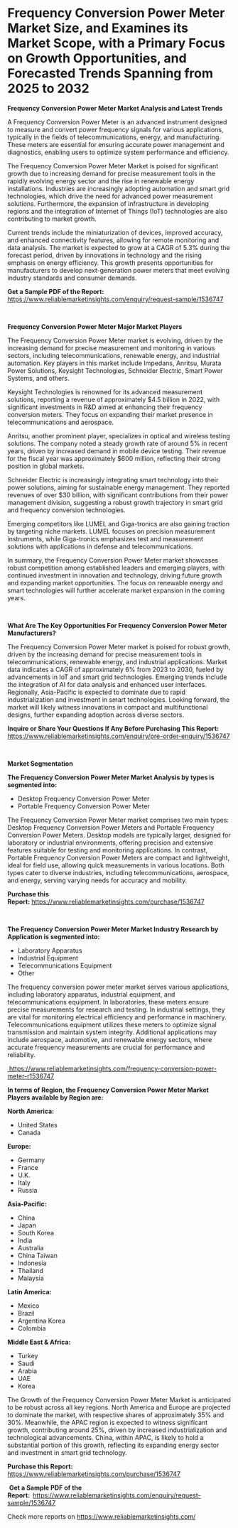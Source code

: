 <p><h1>Frequency Conversion Power Meter Market Size, and Examines its Market Scope, with a Primary Focus on Growth Opportunities, and Forecasted Trends Spanning from 2025 to 2032</h1></p><p><strong>Frequency Conversion Power Meter Market Analysis and Latest Trends</strong></p>
<p><p>A Frequency Conversion Power Meter is an advanced instrument designed to measure and convert power frequency signals for various applications, typically in the fields of telecommunications, energy, and manufacturing. These meters are essential for ensuring accurate power management and diagnostics, enabling users to optimize system performance and efficiency.</p><p>The Frequency Conversion Power Meter Market is poised for significant growth due to increasing demand for precise measurement tools in the rapidly evolving energy sector and the rise in renewable energy installations. Industries are increasingly adopting automation and smart grid technologies, which drive the need for advanced power measurement solutions. Furthermore, the expansion of infrastructure in developing regions and the integration of Internet of Things (IoT) technologies are also contributing to market growth.</p><p>Current trends include the miniaturization of devices, improved accuracy, and enhanced connectivity features, allowing for remote monitoring and data analysis. The market is expected to grow at a CAGR of 5.3% during the forecast period, driven by innovations in technology and the rising emphasis on energy efficiency. This growth presents opportunities for manufacturers to develop next-generation power meters that meet evolving industry standards and consumer demands.</p></p>
<p><strong>Get a Sample PDF of the Report:&nbsp;</strong> <a href="https://www.reliablemarketinsights.com/enquiry/request-sample/1536747?utm_campaign=1166&utm_medium=2&utm_source=Github&utm_content=ia&utm_term=27022025&utm_id=frequency-conversion-power-meter">https://www.reliablemarketinsights.com/enquiry/request-sample/1536747</a></p>
<p>&nbsp;</p>
<p><strong>Frequency Conversion Power Meter Major Market Players</strong></p>
<p><p>The Frequency Conversion Power Meter market is evolving, driven by the increasing demand for precise measurement and monitoring in various sectors, including telecommunications, renewable energy, and industrial automation. Key players in this market include Impedans, Anritsu, Murata Power Solutions, Keysight Technologies, Schneider Electric, Smart Power Systems, and others. </p><p>Keysight Technologies is renowned for its advanced measurement solutions, reporting a revenue of approximately $4.5 billion in 2022, with significant investments in R&D aimed at enhancing their frequency conversion meters. They focus on expanding their market presence in telecommunications and aerospace.</p><p>Anritsu, another prominent player, specializes in optical and wireless testing solutions. The company noted a steady growth rate of around 5% in recent years, driven by increased demand in mobile device testing. Their revenue for the fiscal year was approximately $600 million, reflecting their strong position in global markets.</p><p>Schneider Electric is increasingly integrating smart technology into their power solutions, aiming for sustainable energy management. They reported revenues of over $30 billion, with significant contributions from their power management division, suggesting a robust growth trajectory in smart grid and frequency conversion technologies.</p><p>Emerging competitors like LUMEL and Giga-tronics are also gaining traction by targeting niche markets. LUMEL focuses on precision measurement instruments, while Giga-tronics emphasizes test and measurement solutions with applications in defense and telecommunications.</p><p>In summary, the Frequency Conversion Power Meter market showcases robust competition among established leaders and emerging players, with continued investment in innovation and technology, driving future growth and expanding market opportunities. The focus on renewable energy and smart technologies will further accelerate market expansion in the coming years.</p></p>
<p>&nbsp;</p>
<p><strong>What Are The Key Opportunities For Frequency Conversion Power Meter Manufacturers?</strong></p>
<p><p>The Frequency Conversion Power Meter market is poised for robust growth, driven by the increasing demand for precise measurement tools in telecommunications, renewable energy, and industrial applications. Market data indicates a CAGR of approximately 6% from 2023 to 2030, fueled by advancements in IoT and smart grid technologies. Emerging trends include the integration of AI for data analysis and enhanced user interfaces. Regionally, Asia-Pacific is expected to dominate due to rapid industrialization and investment in smart technologies. Looking forward, the market will likely witness innovations in compact and multifunctional designs, further expanding adoption across diverse sectors.</p></p>
<p><strong>Inquire or Share Your Questions If Any Before Purchasing This Report:</strong> <a href="https://www.reliablemarketinsights.com/enquiry/pre-order-enquiry/1536747?utm_campaign=1166&utm_medium=2&utm_source=Github&utm_content=ia&utm_term=27022025&utm_id=frequency-conversion-power-meter">https://www.reliablemarketinsights.com/enquiry/pre-order-enquiry/1536747</a></p>
<p>&nbsp;</p>
<p><strong>Market Segmentation</strong></p>
<p><strong>The Frequency Conversion Power Meter Market Analysis by types is segmented into:</strong></p>
<p><ul><li>Desktop Frequency Conversion Power Meter</li><li>Portable Frequency Conversion Power Meter</li></ul></p>
<p><p>The Frequency Conversion Power Meter market comprises two main types: Desktop Frequency Conversion Power Meters and Portable Frequency Conversion Power Meters. Desktop models are typically larger, designed for laboratory or industrial environments, offering precision and extensive features suitable for testing and monitoring applications. In contrast, Portable Frequency Conversion Power Meters are compact and lightweight, ideal for field use, allowing quick measurements in various locations. Both types cater to diverse industries, including telecommunications, aerospace, and energy, serving varying needs for accuracy and mobility.</p></p>
<p><strong>Purchase this Report:&nbsp;</strong><a href="https://www.reliablemarketinsights.com/purchase/1536747?utm_campaign=1166&utm_medium=2&utm_source=Github&utm_content=ia&utm_term=27022025&utm_id=frequency-conversion-power-meter">https://www.reliablemarketinsights.com/purchase/1536747</a></p>
<p>&nbsp;</p>
<p><strong>The Frequency Conversion Power Meter Market Industry Research by Application is segmented into:</strong></p>
<p><ul><li>Laboratory Apparatus</li><li>Industrial Equipment</li><li>Telecommunications Equipment</li><li>Other</li></ul></p>
<p><p>The frequency conversion power meter market serves various applications, including laboratory apparatus, industrial equipment, and telecommunications equipment. In laboratories, these meters ensure precise measurements for research and testing. In industrial settings, they are vital for monitoring electrical efficiency and performance in machinery. Telecommunications equipment utilizes these meters to optimize signal transmission and maintain system integrity. Additional applications may include aerospace, automotive, and renewable energy sectors, where accurate frequency measurements are crucial for performance and reliability.</p></p>
<p><a href="https://www.reliablemarketinsights.com/frequency-conversion-power-meter-r1536747?utm_campaign=1166&utm_medium=2&utm_source=Github&utm_content=ia&utm_term=27022025&utm_id=frequency-conversion-power-meter">&nbsp;https://www.reliablemarketinsights.com/frequency-conversion-power-meter-r1536747</a></p>
<p><strong>In terms of Region, the Frequency Conversion Power Meter Market Players available by Region are:</strong></p>
<p>
    <p> <strong> North America: </strong>
        <ul>
            <li>United States</li>
            <li>Canada</li>
        </ul>
        </p> 
    <p> <strong> Europe: </strong>
        <ul>
            <li>Germany</li>
            <li>France</li>
            <li>U.K.</li>
            <li>Italy</li>
            <li>Russia</li>
        </ul>
        </p> 
    <p> <strong> Asia-Pacific: </strong>
        <ul>
            <li>China</li>
            <li>Japan</li>
            <li>South Korea</li>
            <li>India</li>
            <li>Australia</li>
            <li>China Taiwan</li>
            <li>Indonesia</li>
            <li>Thailand</li>
            <li>Malaysia</li>
        </ul>
        </p> 
    <p> <strong> Latin America: </strong>
        <ul>
            <li>Mexico</li>
            <li>Brazil</li>
            <li>Argentina Korea</li>
            <li>Colombia</li>
        </ul>
        </p> 
    <p> <strong> Middle East & Africa: </strong>
        <ul>
            <li>Turkey</li>
            <li>Saudi</li>
            <li>Arabia</li>
            <li>UAE</li>
            <li>Korea</li>
        </ul>
    </p>
    </p>
<p><p>The Growth of the Frequency Conversion Power Meter Market is anticipated to be robust across all key regions. North America and Europe are projected to dominate the market, with respective shares of approximately 35% and 30%. Meanwhile, the APAC region is expected to witness significant growth, contributing around 25%, driven by increased industrialization and technological advancements. China, within APAC, is likely to hold a substantial portion of this growth, reflecting its expanding energy sector and investment in smart grid technology.</p></p>
<p><strong>Purchase this Report: </strong><a href="https://www.reliablemarketinsights.com/purchase/1536747?utm_campaign=1166&utm_medium=2&utm_source=Github&utm_content=ia&utm_term=27022025&utm_id=frequency-conversion-power-meter">https://www.reliablemarketinsights.com/purchase/1536747</a></p>
<p>&nbsp;<strong>Get a Sample PDF of the Report:&nbsp;&nbsp;</strong><a href="https://www.reliablemarketinsights.com/enquiry/request-sample/1536747?utm_campaign=1166&utm_medium=2&utm_source=Github&utm_content=ia&utm_term=27022025&utm_id=frequency-conversion-power-meter">https://www.reliablemarketinsights.com/enquiry/request-sample/1536747</a></p>
<p><strong></strong></p>
<p>Check more reports on <a href="https://www.reliablemarketinsights.com/?utm_campaign=1166&utm_medium=2&utm_source=Github&utm_content=ia&utm_term=27022025&utm_id=frequency-conversion-power-meter">https://www.reliablemarketinsights.com/</a></p>